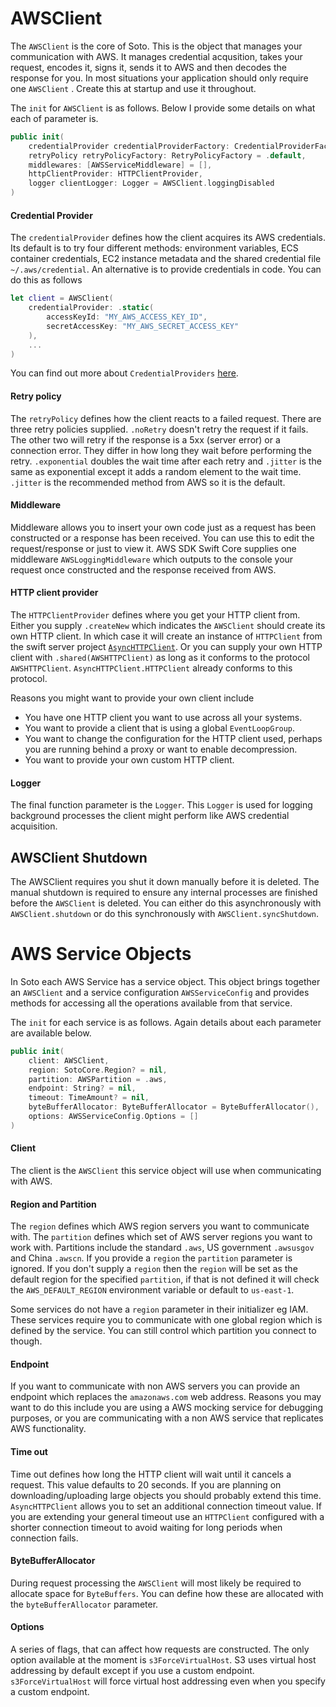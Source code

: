 # AWSClient

The `AWSClient` is the core of Soto. This is the object that manages your communication with AWS. It manages credential acqusition, takes your request, encodes it, signs it, sends it to AWS and then decodes the response for you. In most situations your application should only require one `AWSClient` . Create this at startup and use it throughout.

The `init` for `AWSClient` is as follows. Below I provide some details on what each of parameter is.
```swift
public init(
    credentialProvider credentialProviderFactory: CredentialProviderFactory = .default,
    retryPolicy retryPolicyFactory: RetryPolicyFactory = .default,
    middlewares: [AWSServiceMiddleware] = [],
    httpClientProvider: HTTPClientProvider,
    logger clientLogger: Logger = AWSClient.loggingDisabled
)
```

#### Credential Provider

The `credentialProvider` defines how the client acquires its AWS credentials. Its default is to try four different methods: environment variables, ECS container credentials, EC2 instance metadata and the shared credential file `~/.aws/credential`. An alternative is to provide credentials in code. You can do this as follows
```swift
let client = AWSClient(
    credentialProvider: .static(
        accessKeyId: "MY_AWS_ACCESS_KEY_ID",
        secretAccessKey: "MY_AWS_SECRET_ACCESS_KEY"
    ),
    ...
)
```
You can find out more about `CredentialProviders` [here](credentials.md).

#### Retry policy

The `retryPolicy` defines how the client reacts to a failed request. There are three retry policies supplied. `.noRetry` doesn't retry the request if it fails. The other two will retry if the response is a 5xx (server error) or a connection error. They differ in how long they wait before performing the retry. `.exponential` doubles the wait time after each retry and `.jitter` is the same as exponential except it adds a random element to the wait time. `.jitter` is the recommended method from AWS so it is the default.

#### Middleware

Middleware allows you to insert your own code just as a request has been constructed or a response has been received. You can use this to edit the request/response or just to view it. AWS SDK Swift Core supplies one middleware `AWSLoggingMiddleware` which outputs  to the console your request once constructed and the response received from AWS.

#### HTTP client provider

The `HTTPClientProvider` defines where you get your HTTP client from. Either you supply `.createNew` which indicates the `AWSClient` should create its own HTTP client. In which case it will create an instance of `HTTPClient` from the swift server project [`AsyncHTTPClient`](https://github.com/swift-server/async-http.client). Or you can supply your own HTTP client with `.shared(AWSHTTPClient)` as long as it conforms to the protocol `AWSHTTPClient`. `AsyncHTTPClient.HTTPClient` already conforms to this protocol.

Reasons you might want to provide your own client include
- You have one HTTP client you want to use across all your systems.
- You want to provide a client that is using a global `EventLoopGroup`.
- You want to change the configuration for the HTTP client used, perhaps you are running behind a proxy or want to enable decompression.
- You want to provide your own custom HTTP client.

#### Logger

The final function parameter is the `Logger`. This `Logger` is used for logging background processes the client might perform like AWS credential acquisition.

## AWSClient Shutdown

The AWSClient requires you shut it down manually before it is deleted. The manual shutdown is required to ensure any internal processes are finished before the `AWSClient` is deleted. You can either do this asynchronously with `AWSClient.shutdown` or do this synchronously with `AWSClient.syncShutdown`.

# AWS Service Objects

In Soto each AWS Service has a service object. This object brings together an `AWSClient` and a service configuration `AWSServiceConfig` and provides methods for accessing all the operations available from that service.

The `init` for each service is as follows. Again details about each parameter are available below.
```swift
public init(
    client: AWSClient,
    region: SotoCore.Region? = nil,
    partition: AWSPartition = .aws,
    endpoint: String? = nil,
    timeout: TimeAmount? = nil,
    byteBufferAllocator: ByteBufferAllocator = ByteBufferAllocator(),
    options: AWSServiceConfig.Options = []
)
```
#### Client

The client is the `AWSClient` this service object will use when communicating with AWS.

#### Region and Partition

The `region` defines which AWS region servers you want to communicate with. The `partition` defines which set of AWS server regions you want to work with. Partitions include the standard `.aws`, US government `.awsusgov` and China `.awscn`. If you provide a `region` the `partition` parameter is ignored. If you don't supply a `region` then the `region` will be set as the default region for the specified `partition`, if that is not defined it will check the `AWS_DEFAULT_REGION` environment variable or default to `us-east-1`.

Some services do not have a `region` parameter in their initializer eg IAM. These services require you to communicate with one global region which is defined by the service. You can still control which partition you connect to though.

#### Endpoint

If you want to communicate with non AWS servers you can provide an endpoint which replaces the `amazonaws.com` web address. Reasons you may want to do this include you are using a AWS mocking service for debugging purposes, or you are communicating with a non AWS service that replicates AWS functionality.

#### Time out

Time out defines how long the HTTP client will wait until it cancels a request. This value defaults to 20 seconds. If you are planning on downloading/uploading large objects you should probably extend this time. `AsyncHTTPClient` allows you to set an additional connection timeout value. If you are extending your general timeout use an `HTTPClient` configured with a shorter connection timeout to avoid waiting for long periods when connection fails.

#### ByteBufferAllocator

During request processing the `AWSClient` will most likely be required to allocate space for `ByteBuffers`. You can define how these are allocated with the `byteBufferAllocator` parameter.

#### Options

A series of flags, that can affect how requests are constructed. The only option available at the moment is `s3ForceVirtualHost`. S3 uses virtual host addressing by default except if you use a custom endpoint. `s3ForceVirtualHost` will force virtual host addressing even when you specify a custom endpoint.
